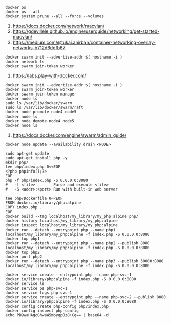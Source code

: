 ```
docker ps
docker ps --all
docker system prune --all --force --volumes
```
1. https://docs.docker.com/network/macvlan/
2. https://gdevillele.github.io/engine/userguide/networking/get-started-macvlan/
3. https://medium.com/@tukai.anirban/container-networking-overlay-networks-b712d6ddfb67
```
docker swarm init --advertise-addr $( hostname -i )
docker network ls
docker swarm join-token worker
```
1. https://labs.play-with-docker.com/
```
docker swarm init --advertise-addr $( hostname -i )
docker swarm join-token worker
docker swarm join-token manager
docker node ls
sudo ls /var/lib/docker/swarm
sudo ls /var/lib/docker/swarm/raft
docker node promote node4 node5
docker node ls
docker node demote node4 node5
docker node ls
```
1. https://docs.docker.com/engine/swarm/admin_guide/
```
docker node update --availability drain <NODE>
```
```
sudo apt-get update
sudo apt-get install php -y
mkdir php/
tee php/index.php 0<<EOF
<?php phpinfo();?>
EOF
php -f php/index.php -S 0.0.0.0:8080
#   -f <file>        Parse and execute <file>
#   -S <addr>:<port> Run with built-in web server
```
```
tee php/Dockerfile 0<<EOF
FROM docker.io/library/php:alpine
COPY index.php .
EOF
docker build --tag localhost/my_library/my_php:alpine php/
docker history localhost/my_library/my_php:alpine
docker inspect localhost/my_library/my_php:alpine
docker run --detach --entrypoint php --name php1                      localhost/my_library/my_php:alpine -f index.php -S 0.0.0.0:8080
docker top php1
docker run --detach --entrypoint php --name php2 --publish 8080       localhost/my_library/my_php:alpine -f index.php -S 0.0.0.0:8080
docker top php2
docker port php2
docker run --detach --entrypoint php --name php3 --publish 30000:8080 localhost/my_library/my_php:alpine -f index.php -S 0.0.0.0:8080
```
```
docker service create --entrypoint php --name php-svc-1 docker.io/library/php:alpine -f index.php -S 0.0.0.0:8080
docker service ls
docker service ps php-svc-1
docker service logs php-svc-1
docker service create --entrypoint php --name php-svc-2 --publish 8080 docker.io/library/php:alpine -f index.php -S 0.0.0.0:8080
docker config create php-config php/index.php
docker config inspect php-config
echo PD9waHAgcGhwaW5mbygpOz8+Cg== | base64 -d

```
